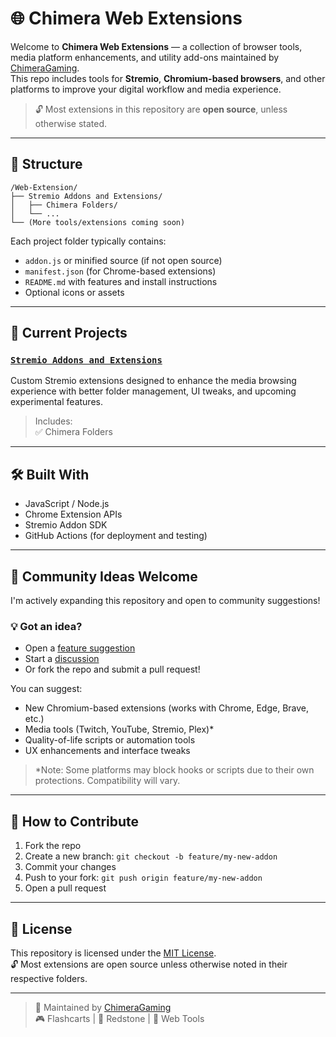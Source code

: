 # 🌐 Chimera Web Extensions

Welcome to **Chimera Web Extensions** — a collection of browser tools, media platform enhancements, and utility add-ons maintained by [ChimeraGaming](https://github.com/ChimeraGaming).  
This repo includes tools for **Stremio**, **Chromium-based browsers**, and other platforms to improve your digital workflow and media experience.

> 🔓 Most extensions in this repository are **open source**, unless otherwise stated.

---

## 📁 Structure

```plaintext
/Web-Extension/
├── Stremio Addons and Extensions/
│   ├── Chimera Folders/
│   └── ...
└── (More tools/extensions coming soon)
```

Each project folder typically contains:
- `addon.js` or minified source (if not open source)
- `manifest.json` (for Chrome-based extensions)
- `README.md` with features and install instructions
- Optional icons or assets

---

## 🧩 Current Projects

### [`Stremio Addons and Extensions`](./Stremio%20Addons%20and%20Extensions)
Custom Stremio extensions designed to enhance the media browsing experience with better folder management, UI tweaks, and upcoming experimental features.

> Includes:  
> ✅ Chimera Folders

---

## 🛠️ Built With

- JavaScript / Node.js  
- Chrome Extension APIs  
- Stremio Addon SDK  
- GitHub Actions (for deployment and testing)

---

## 🤝 Community Ideas Welcome

I'm actively expanding this repository and open to community suggestions!

### 💡 Got an idea?
- Open a [feature suggestion](https://github.com/ChimeraGaming/Web-Extension/issues/new?labels=enhancement&template=feature_request.md)
- Start a [discussion](https://github.com/ChimeraGaming/Web-Extension/discussions)
- Or fork the repo and submit a pull request!

You can suggest:
- New Chromium-based extensions (works with Chrome, Edge, Brave, etc.)
- Media tools (Twitch, YouTube, Stremio, Plex)*  
- Quality-of-life scripts or automation tools  
- UX enhancements and interface tweaks

> *Note: Some platforms may block hooks or scripts due to their own protections. Compatibility will vary.

---

## 🔧 How to Contribute

1. Fork the repo  
2. Create a new branch: `git checkout -b feature/my-new-addon`  
3. Commit your changes  
4. Push to your fork: `git push origin feature/my-new-addon`  
5. Open a pull request

---

## 📜 License

This repository is licensed under the [MIT License](./LICENSE).  
🔓 Most extensions are open source unless otherwise noted in their respective folders.

---

> 🐙 Maintained by [ChimeraGaming](https://github.com/ChimeraGaming)  
> 🎮 Flashcarts | 🧱 Redstone | 🧩 Web Tools
